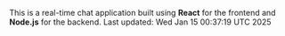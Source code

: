 This is a real-time chat application built using **React** for the frontend and **Node.js** for the backend.
Last updated: Wed Jan 15 00:37:19 UTC 2025
